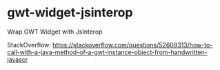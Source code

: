 # gwt-widget-jsinterop
Wrap GWT Widget with JsInterop

StackOverflow: https://stackoverflow.com/questions/52609313/how-to-call-with-a-java-method-of-a-gwt-instance-object-from-handwritten-javascr
